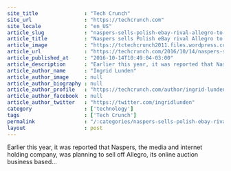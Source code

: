 ```yaml
---
site_title               : "Tech Crunch"
site_url                 : "https://techcrunch.com"
site_locale              : "en_US"
article_slug             : "naspers-sells-polish-ebay-rival-allegro-to-permira-consortium-for-s3-3b"
article_title            : "Naspers sells Polish eBay rival Allegro to Permira consortium for $3.3B"
article_image            : "https://tctechcrunch2011.files.wordpress.com/2016/10/screen-shot-2016-10-14-at-1-47-05-pm.png?w=764&h=400&crop=1"
article_url              : "https://techcrunch.com/2016/10/14/naspers-sells-polish-ebay-rival-allegro-to-permira-consortium-for-3-3b/"
article_published_at     : "2016-10-14T10:49:04-03:00"
article_description      : "Earlier this year, it was reported that Naspers, the media and internet holding company, was planning to sell off Allegro, its online auction business based..."
article_author_name      : "Ingrid Lunden"
article_author_image     : null
article_author_biography : null
article_author_profile   : "https://techcrunch.com/author/ingrid-lunden/"
article_author_facebook  : null
article_author_twitter   : "https://twitter.com/ingridlunden"
category                 : ['technology']
tags                     : ['Tech Crunch']
permalink                : "/:categories/naspers-sells-polish-ebay-rival-allegro-to-permira-consortium-for-s3-3b/"
layout                   : post
---
```


Earlier this year, it was reported that Naspers, the media and internet holding company, was planning to sell off Allegro, its online auction business based...
